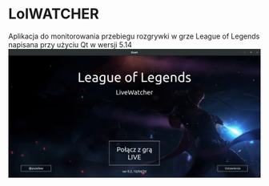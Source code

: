 # LolWATCHER
Aplikacja do monitorowania przebiegu rozgrywki w grze League of Legends napisana przy użyciu Qt w wersji 5.14
![Screenshot](glowne_okno.png)
